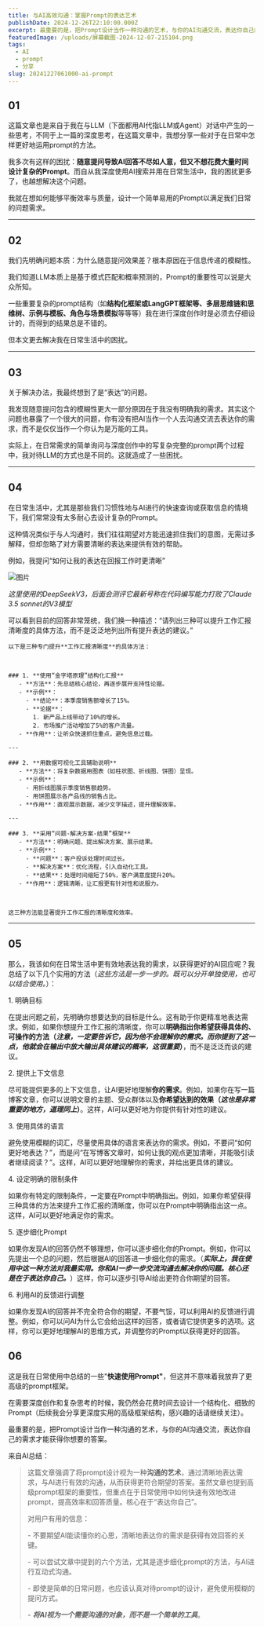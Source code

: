```yaml
---
title: 与AI高效沟通：掌握Prompt的表达艺术
publishDate: 2024-12-26T22:10:00.000Z
excerpt: 最重要的是，把Prompt设计当作一种沟通的艺术，与你的AI沟通交流，表达你自己的需求才能获得你想要的答案。
featuredImage: /uploads/屏幕截图-2024-12-07-215104.png
tags:
  - AI
  - prompt
  - 分享
slug: 20241227061000-ai-prompt
---
```

## 01

这篇文章也是来自于我在与LLM（下面都用AI代指LLM或Agent）对话中产生的一些思考，不同于上一篇的深度思考，在这篇文章中，我想分享一些对于在日常中怎样更好地运用prompt的方法。

我多次有这样的困扰：**随意提问导致AI回答不尽如人意，但又不想花费大量时间设计复杂的Prompt**。而自从我深度使用AI搜索并用在日常生活中，我的困扰更多了，也越想解决这个问题。

我就在想如何能够平衡效率与质量，设计一个简单易用的Prompt以满足我们日常的问题需求。

- - -

## 02

我们先明确问题本质：为什么随意提问效果差？根本原因在于信息传递的模糊性。

我们知道LLM本质上是基于模式匹配和概率预测的，Prompt的重要性可以说是大众所知。

一些重要复杂的prompt结构（如**结构化框架或LangGPT框架等、多层思维链和思维树、示例与模板、角色与场景模拟**等等等）我在进行深度创作时是必须去仔细设计的，而得到的结果总是不错的。

但本文更去解决我在日常生活中的困扰。

- - -

## 03

关于解决办法，我最终想到了是“表达”的问题。

我发现随意提问包含的模糊性更大一部分原因在于我没有明确我的需求。其实这个问题也暴露了一个很大的问题，你有没有把AI当作一个人去沟通交流去表达你的需求，而不是仅仅当作一个你认为是万能的工具。

实际上，在日常需求的简单询问与深度创作中的写复杂完整的prompt两个过程中，我对待LLM的方式也是不同的。这就造成了一些困扰。

- - -

## 04

在日常生活中，尤其是那些我们习惯性地与AI进行的快速查询或获取信息的情境下，我们常常没有太多耐心去设计复杂的Prompt。

这种情况类似于与人沟通时，我们往往期望对方能迅速抓住我们的意图，无需过多解释，但却忽略了对方需要清晰的表达来提供有效的帮助。

例如，我提问“如何让我的表达在回报工作时更清晰”

![图片](/uploads/屏幕截图-2025-04-25-102039.png)

*这里使用的DeepSeekV3，后面会测评它最新号称在代码编写能力打败了Claude 3.5 sonnet的V3模型*

可以看到目前的回答非常笼统，我们换一种描述：“请列出三种可以提升工作汇报清晰度的具体方法，而不是泛泛地列出所有提升表达的建议。”

```
以下是三种专门提升**工作汇报清晰度**的具体方法：



### 1. **使用“金字塔原理”结构化汇报**
   - **方法**：先总结核心结论，再逐步展开支持性论据。
   - **示例**：
     - **结论**：本季度销售额增长了15%。
     - **论据**：
       1. 新产品上线带动了10%的增长。
       2. 市场推广活动增加了5%的客户流量。
   - **作用**：让听众快速抓住重点，避免信息过载。

---

### 2. **用数据可视化工具辅助说明**
   - **方法**：将复杂数据用图表（如柱状图、折线图、饼图）呈现。
   - **示例**：
     - 用折线图展示季度销售额趋势。
     - 用饼图展示各产品线的销售占比。
   - **作用**：直观展示数据，减少文字描述，提升理解效率。

---

### 3. **采用“问题-解决方案-结果”框架**
   - **方法**：明确问题、提出解决方案、展示结果。
   - **示例**：
     - **问题**：客户投诉处理时间过长。
     - **解决方案**：优化流程，引入自动化工具。
     - **结果**：处理时间缩短了50%，客户满意度提升20%。
   - **作用**：逻辑清晰，让汇报更有针对性和说服力。



这三种方法能显著提升工作汇报的清晰度和效率。
```

- - -

## 05

那么，我该如何在日常生活中更有效地表达我的需求，以获得更好的AI回应呢？我总结了以下几个实用的方法（*这些方法是一步一步的。既可以分开单独使用，也可以结合使用。*）：

1. 明确目标

在提出问题之前，先明确你想要达到的目标是什么。这有助于你更精准地表达需求。例如，如果你想提升工作汇报的清晰度，你可以**明确指出你希望获得具体的、可操作的方法（*注意，一定要告诉它，因为他不会理解你的需求。而你提到了这一点，他就会在输出中放大输出具体建议的概率，这很重要*）**，而不是泛泛而谈的建议。

2. 提供上下文信息

尽可能提供更多的上下文信息，让AI更好地理解**你的需求**。例如，如果你在写一篇博客文章，你可以说明文章的主题、受众群体以及**你希望达到的效果（*这也是非常重要的地方，道理同上*）**。这样，AI可以更好地为你提供有针对性的建议。

3. 使用具体的语言

避免使用模糊的词汇，尽量使用具体的语言来表达你的需求。例如，不要问“如何更好地表达？”，而是问“在写博客文章时，如何让我的观点更加清晰，并能吸引读者继续阅读？”。这样，AI可以更好地理解你的需求，并给出更具体的建议。

4. 设定明确的限制条件

如果你有特定的限制条件，一定要在Prompt中明确指出。例如，如果你希望获得三种具体的方法来提升工作汇报的清晰度，你可以在Prompt中明确指出这一点。这样，AI可以更好地满足你的需求。

5. 逐步细化Prompt

如果你发现AI的回答仍然不够理想，你可以逐步细化你的Prompt。例如，你可以先提出一个总的问题，然后根据AI的回答进一步细化你的需求。（***实际上，我在使用中这一种方法对我最实用。你和AI一步一步交流沟通去解决你的问题。核心还是在于表达你自己。***）这样，你可以逐步引导AI给出更符合你期望的回答。

6. 利用AI的反馈进行调整

如果你发现AI的回答并不完全符合你的期望，不要气馁，可以利用AI的反馈进行调整。例如，你可以问AI为什么它会给出这样的回答，或者请它提供更多的选项。这样，你可以更好地理解AI的思维方式，并调整你的Prompt以获得更好的回答。

## 06

这是我在日常使用中总结的一些"**快速使用Prompt"**，但这并不意味着我放弃了更高级的prompt框架。

在需要深度创作和复杂思考的时候，我仍然会花费时间去设计一个结构化、细致的Prompt（后续我会分享更深度实用的高级框架结构，感兴趣的话请继续关注）。

最重要的是，把Prompt设计当作一种沟通的艺术，与你的AI沟通交流，表达你自己的需求才能获得你想要的答案。

来自AI总结：

> 这篇文章强调了将prompt设计视为一种**沟通的艺术**，通过清晰地表达需求，与AI进行有效的沟通，从而获得更符合期望的答案。虽然文章也提到高级prompt框架的重要性，但重点在于日常使用中如何快速有效地改进prompt，提高效率和回答质量。核心在于“表达你自己”。 
>
> 对用户有用的信息： 
>
> \- 不要期望AI能读懂你的心思，清晰地表达你的需求是获得有效回答的关键。
>
> \- 可以尝试文章中提到的六个方法，尤其是逐步细化prompt的方法，与AI进行互动式沟通。 
>
> \- 即使是简单的日常问题，也应该认真对待prompt的设计，避免使用模糊的提问方式。
>
> \- ***将AI视为一个需要沟通的对象，而不是一个简单的工具***。
